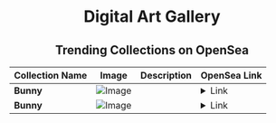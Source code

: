 <div align="center">

# Digital Art Gallery

## Trending Collections on OpenSea

| Collection Name                       | Image                                                                                     | Description                       | OpenSea Link                                                                                          |
|---------------------------------------|-------------------------------------------------------------------------------------------|-----------------------------------|--------------------------------------------------------------------------------------------------------|
| **Bunny** | ![Image](https://i.seadn.io/s/raw/files/68fd856cd83da16fc69be5d3761a7360.png?w=500&auto=format?w=200&auto=format) |  | <details><summary>Link</summary>[Bunny](https://opensea.io/collection/bunny-201)</details> |
| **Bunny** | ![Image](https://i.seadn.io/s/raw/files/7ad5fc5e98de7f160c3414b2074f14f5.png?w=500&auto=format?w=200&auto=format) |  | <details><summary>Link</summary>[Bunny](https://opensea.io/collection/bunny-200)</details> |

</div>